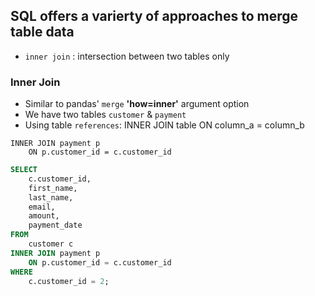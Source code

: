 
## SQL offers a varierty of approaches to merge table data

- <code>inner join</code> : intersection between two tables only

### Inner Join

- Similar to pandas' <code>merge</code> **'how=inner'** argument option
- We have two tables <code>customer</code> & <code>payment</code>
- Using table <code>references</code>: INNER JOIN table ON column_a = column_b 

```
INNER JOIN payment p 
    ON p.customer_id = c.customer_id
```

```sql
SELECT
	c.customer_id,
	first_name,
	last_name,
	email,
	amount,
	payment_date
FROM
	customer c
INNER JOIN payment p 
    ON p.customer_id = c.customer_id
WHERE
    c.customer_id = 2;
```

